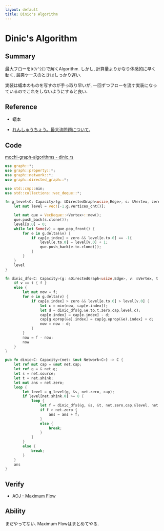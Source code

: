 ```yaml
---
layout: default
title: Dinic's Algorithm
---
```


# Dinic's Algorithm

## Summary

最大フローを`O(V^2E)`で解くAlgorithm. しかし, 計算量よりかなり体感的に早く動く. 最悪ケースのときはしっかり遅い.

実装は蟻本のものを写すのが手っ取り早いが, 一回ずつフローを流す実装になっているのでこれをしないようにすると良い.

## Reference

- 蟻本

- [れんしゅうちょう。最大流問題について.](http://topcoder.g.hatena.ne.jp/Mi_Sawa/20140311/1394730336)

## Code

[mochi-graph-algorithms - dinic.rs](https://github.com/kutimoti/mochi-graph-algorithms/blob/master/src/graph/network/dinic.rs)

```rust
use graph::*;
use graph::property::*;
use graph::network::*;
use graph::directed_graph::*;

use std::cmp::min;
use std::collections::vec_deque::*;

fn g_level<C: Capacity>(g: &DirectedGraph<usize,Edge>, s: &Vertex, zero: C, cap: &mut Vec<C>) -> Vec<i32> {
    let mut level = vec![-1;g.vertices_cnt()];

    let mut que = VecDeque::<Vertex>::new();
    que.push_back(s.clone());
    level[s.0] = 0;
    while let Some(v) = que.pop_front() {
        for e in g.delta(&v) {
            if cap[e.index] > zero && level[e.to.0] == -1{
                level[e.to.0] = level[v.0] + 1;
                que.push_back(e.to.clone());
            }
        }
    }
    level
}

fn dinic_dfs<C: Capacity>(g: &DirectedGraph<usize,Edge>, v: &Vertex, t: &Vertex, zero: C, cap: &mut Vec<C>, level: &Vec<i32>, f: C) -> C {
    if v == t { f }
    else {
        let mut now = f;
        for e in g.delta(v) {
            if cap[e.index] > zero && level[e.to.0] > level[v.0] {
                let c = min(now, cap[e.index]);
                let d = dinic_dfs(g,&e.to,t,zero,cap,level,c);
                cap[e.index] = cap[e.index] - d;
                cap[g.eprop(&e).index] = cap[g.eprop(&e).index] + d;
                now = now - d;
            }
        }
        now = f - now;
        now
    }
}

pub fn dinic<C: Capacity>(net: &mut Network<C>) -> C {
    let ref mut cap = &mut net.cap;
    let ref g = & net.g;
    let s = net.source;
    let t = net.shink;
    let mut ans = net.zero;
    loop {
        let level = g_level(g, &s, net.zero, cap);
        if level[net.shink.0] >= 0 {
            loop {
                let f = dinic_dfs(&g, &s, &t, net.zero,cap,&level, net.inf);
                if f > net.zero {
                    ans = ans + f;
                }
                else {
                    break;
                }
            }
        }
        else {
            break;
        }
    }
    ans
}
```

## Verify

- [AOJ - Maximum Flow](http://judge.u-aizu.ac.jp/onlinejudge/description.jsp?id=GRL_6_A)

## Ability

まだやってない. Maximum Flowはまとめてやる.